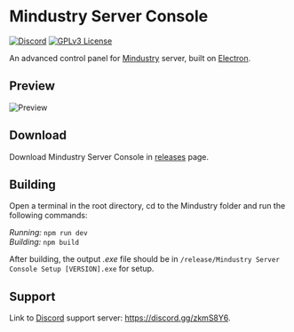 # Mindustry Server Console

[![Discord](https://img.shields.io/discord/719256219700953311)](https://discord.gg/zkmS8Y6)
[![GPLv3 License](https://img.shields.io/badge/License-GPL%20v3-yellow.svg)](LICENSE.txt)

An advanced control panel for [Mindustry](https://github.com/Anuken/Mindustry) server, built on [Electron](https://github.com/electron/electron).

## Preview

![Preview](https://github.com/summetdev/Mindustry-Server-Console/raw/master/resources/preview.png)

## Download

Download Mindustry Server Console in [releases](https://github.com/summetdev/Mindustry-Server-Console/releases) page.

## Building

Open a terminal in the root directory, cd to the Mindustry folder and run the following commands:

_Running:_ `npm run dev` <br>
_Building:_ `npm build`

After building, the output _.exe_ file should be in `/release/Mindustry Server Console Setup [VERSION].exe` for setup.

## Support

Link to [Discord](https://discord.gg/zkmS8Y6) support server: https://discord.gg/zkmS8Y6.
